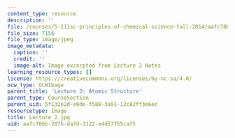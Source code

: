 ```yaml
---
content_type: resource
description: ''
file: /courses/5-111sc-principles-of-chemical-science-fall-2014/aafc786b207bda7d3122e4d57755caf5_Lecture_2.jpg
file_size: 7156
file_type: image/jpeg
image_metadata:
  caption: ''
  credit: ''
  image-alt: Image excerpted from Lecture 2 Notes
learning_resource_types: []
license: https://creativecommons.org/licenses/by-nc-sa/4.0/
ocw_type: OCWImage
parent_title: 'Lecture 2: Atomic Structure'
parent_type: CourseSection
parent_uid: 5f132e2d-e0de-f588-3a91-12c82ff3e6ec
resourcetype: Image
title: Lecture_2.jpg
uid: aafc786b-207b-da7d-3122-e4d57755caf5
---
```

